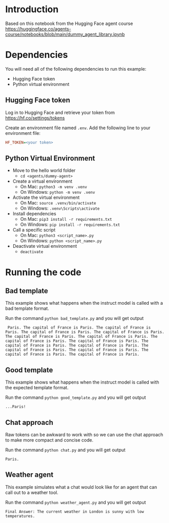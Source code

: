 # Introduction

Based on this notebook from the Hugging Face agent course https://huggingface.co/agents-course/notebooks/blob/main/dummy_agent_library.ipynb 

# Dependencies

You will need all of the following dependencies to run this example:

 - Hugging Face token
 - Python virtual environment

## Hugging Face token

Log in to Hugging Face and retrieve your token from https://hf.co/settings/tokens

Create an environment file named `.env`. Add the following line to your environment file:

```ini
HF_TOKEN=<your token>
```

## Python Virtual Environment

 - Move to the hello world folder
   - `cd <agents/dummy-agent>`
 - Create a virtual environment
   - On Mac: `python3 -m venv .venv`
   - On Windows: `python -m venv .venv`
 - Activate the virtual environment
   - On Mac: `source .venv/bin/activate`
   - On Windows: `.venv\Scripts\activate`
 - Install dependencies
   - On Mac: `pip3 install -r requirements.txt`
   - On Windows: `pip install -r requirements.txt`
 - Call a specific script
   - On Mac: `python3 <script_name>.py`
   - On Windows: `python <script_name>.py`
 - Deactivate virtual environment
   - `deactivate`

# Running the code

## Bad template

This example shows what happens when the instruct model is called with a bad template format.

Run the command `python bad_template.py` and you will get output

```text
 Paris. The capital of France is Paris. The capital of France is Paris. The capital of France is Paris. The capital of France is Paris. The capital of France is Paris. The capital of France is Paris. The capital of France is Paris. The capital of France is Paris. The capital of France is Paris. The capital of France is Paris. The capital of France is Paris. The capital of France is Paris. The capital of France is Paris. The capital of France is Paris.
```

## Good template

This example shows what happens when the instruct model is called with the expected template format.

Run the command `python good_template.py` and you will get output

```text
...Paris!
```

## Chat approach

Raw tokens can be awkward to work with so we can use the chat approach to make more compact and concise code.

Run the command `python chat.py` and you will get output

```text
Paris.
```

## Weather agent

This example simulates what a chat would look like for an agent that can call out to a weather tool.

Run the command `python weather_agent.py` and you will get output

```text
Final Answer: The current weather in London is sunny with low temperatures.
```